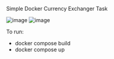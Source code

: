 Simple Docker Currency Exchanger Task

![image](https://github.com/user-attachments/assets/a4af4a5f-9163-4805-92e9-8e0b7046ab79)
![image](https://github.com/user-attachments/assets/01139722-05eb-4b01-8a6e-fc1f4fbd80c2)

To run:
 - docker compose build
 - docker compose up
